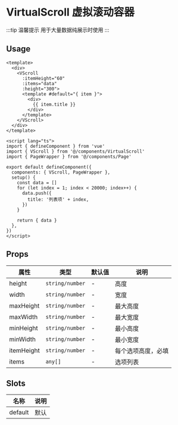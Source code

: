 # VirtualScroll 虚拟滚动容器


:::tip 温馨提示
用于大量数据纯展示时使用
:::


## Usage

```vue
<template>
  <div>
    <VScroll
      :itemHeight="60"
      :items="data"
      :height="300">
      <template #default="{ item }">
        <div>
          {{ item.title }}
        </div>
      </template>
    </VScroll>
  </div>
</template>

<script lang="ts">
import { defineComponent } from 'vue'
import { VScroll } from '@/components/VirtualScroll'
import { PageWrapper } from '@/components/Page'

export default defineComponent({
  components: { VScroll, PageWrapper },
  setup() {
    const data = []
    for (let index = 1; index < 20000; index++) {
      data.push({
        title: '列表项' + index,
      })
    }

    return { data }
  },
})
</script>
```

## Props

| 属性       | 类型             | 默认值 | 说明               |
| ---------- | ---------------- | ------  | ------------------ |
| height     | `string/number` | -       | 高度               |
| width      | `string/number` | -       | 宽度               |
| maxHeight  | `string/number` | -       | 最大高度           |
| maxWidth   | `string/number` | -       | 最大宽度           |
| minHeight  | `string/number` | -       | 最小高度           |
| minWidth   | `string/number` | -       | 最小宽度           |
| itemHeight | `string/number` | -       | 每个选项高度，必填 |
| items      | `any[]`          | -       | 选项列表           |

## Slots

| 名称    | 说明 |
| ------- | ---- |
| default | 默认 |
